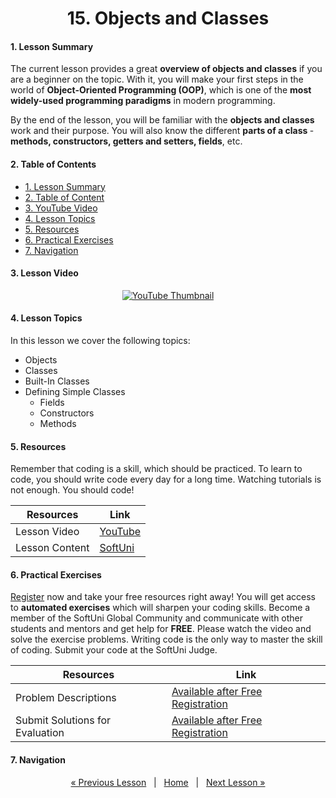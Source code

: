 <h1 align="center">15. Objects and Classes</h1>

#### 1. Lesson Summary

The current lesson provides a great <b>overview of objects and classes</b> if you are a beginner on the topic. With it, you will make your first steps in the world of <b>Object-Oriented Programming (OOP)</b>, which is one of the <b>most widely-used programming paradigms</b> in modern programming.

By the end of the lesson, you will be familiar with the <b>objects and classes </b>work and their purpose. You will also know the different <b>parts of a class </b>- <b>methods, constructors, getters and setters, fields</b>, etc.

#### 2. Table of Contents
* [1. Lesson Summary](#1-Lesson-Summary)
* [2. Table of Content](#2-Table-of-Content)
* [3. YouTube Video](#3-YouTube-Video)
* [4. Lesson Topics](#4-Lesson-Topics)
* [5. Resources](#5-Resources)
* [6. Practical Exercises](#6-Practical-Exercises)
* [7. Navigation](#7-Navigation)

#### 3. Lesson Video
<p align="center">
<a href="https://youtu.be/WIe4xOk0Qhk">
    <img src="" alt="YouTube Thumbnail">
 </a>
</p>

#### 4. Lesson Topics
In this lesson we cover the following topics:
* Objects
* Classes
* Built-In Classes
* Defining Simple Classes
    * Fields
    * Constructors
    * Methods

#### 5. Resources
<p>Remember that coding is a skill, which should be practiced. To learn to code, you should write code every day for a long time. Watching tutorials is not enough. You should code! </p>

| Resources | Link |
| ----- | ----- |
| Lesson Video| [YouTube](https://youtu.be/WIe4xOk0Qhk) |
| Lesson Content | [SoftUni](https://softuni.org/code-lessons/java-foundations-certification-objects-and-classes/) |

#### 6. Practical Exercises
<a href="https://softuni.org/checkout/join-community">Register</a> now and take your free resources right away! You will get access to **automated exercises** which will sharpen your coding skills. Become a member of the SoftUni Global Community and communicate with other students and mentors and get help for **FREE**.
Please watch the video and solve the exercise problems. Writing code is the only way to master the skill of coding. Submit your code at the SoftUni Judge.

| Resources | Link |
| ----- | ----- |
| Problem Descriptions | [Available after Free Registration](https://softuni.org/code-lessons/java-foundations-certification-objects-and-classes/) |
| Submit Solutions for Evaluation | [Available after Free Registration](https://softuni.org/code-lessons/java-foundations-certification-objects-and-classes/) |

#### 7. Navigation

<p align="center">
    <a href="https://github.com/SoftUni/Free-Java-Certification-Course/blob/main/lessons/14-Maps%2C-Lambda-and-Stream-API.md">« Previous Lesson</a> &nbsp; | &nbsp; <a href="https://github.com/SoftUni/Free-Java-Certification-Course">Home</a> &nbsp; | &nbsp; <a href="https://github.com/SoftUni/Free-Java-Certification-Course/blob/main/lessons/16-Defining-Classes.md">Next Lesson »</a>
</p>